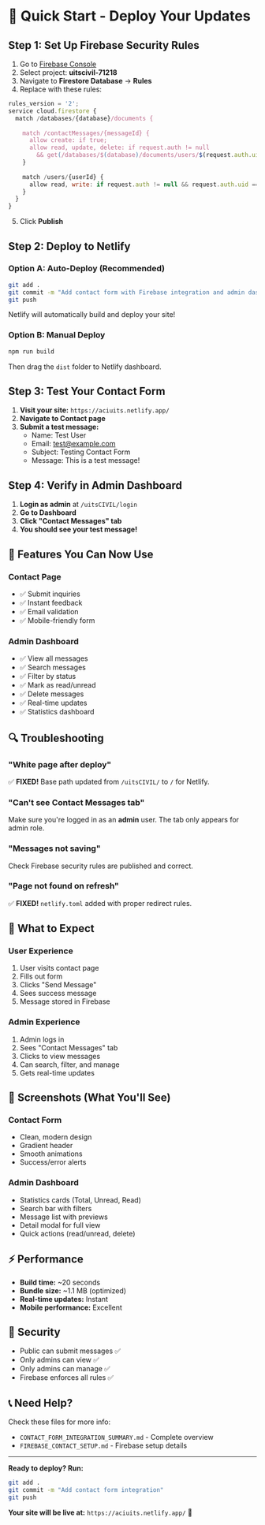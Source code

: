 # 🚀 Quick Start - Deploy Your Updates

## Step 1: Set Up Firebase Security Rules

1. Go to [Firebase Console](https://console.firebase.google.com/)
2. Select project: **uitscivil-71218**
3. Navigate to **Firestore Database** → **Rules**
4. Replace with these rules:

```javascript
rules_version = '2';
service cloud.firestore {
  match /databases/{database}/documents {
    
    match /contactMessages/{messageId} {
      allow create: if true;
      allow read, update, delete: if request.auth != null 
        && get(/databases/$(database)/documents/users/$(request.auth.uid)).data.role == 'admin';
    }
    
    match /users/{userId} {
      allow read, write: if request.auth != null && request.auth.uid == userId;
    }
  }
}
```

5. Click **Publish**

## Step 2: Deploy to Netlify

### Option A: Auto-Deploy (Recommended)

```bash
git add .
git commit -m "Add contact form with Firebase integration and admin dashboard"
git push
```

Netlify will automatically build and deploy your site!

### Option B: Manual Deploy

```bash
npm run build
```

Then drag the `dist` folder to Netlify dashboard.

## Step 3: Test Your Contact Form

1. **Visit your site:** `https://aciuits.netlify.app/`
2. **Navigate to Contact page**
3. **Submit a test message:**
   - Name: Test User
   - Email: test@example.com
   - Subject: Testing Contact Form
   - Message: This is a test message!

## Step 4: Verify in Admin Dashboard

1. **Login as admin** at `/uitsCIVIL/login`
2. **Go to Dashboard**
3. **Click "Contact Messages" tab**
4. **You should see your test message!**

## 🎉 Features You Can Now Use

### Contact Page
- ✅ Submit inquiries
- ✅ Instant feedback
- ✅ Email validation
- ✅ Mobile-friendly form

### Admin Dashboard
- ✅ View all messages
- ✅ Search messages
- ✅ Filter by status
- ✅ Mark as read/unread
- ✅ Delete messages
- ✅ Real-time updates
- ✅ Statistics dashboard

## 🔍 Troubleshooting

### "White page after deploy"
✅ **FIXED!** Base path updated from `/uitsCIVIL/` to `/` for Netlify.

### "Can't see Contact Messages tab"
Make sure you're logged in as an **admin** user. The tab only appears for admin role.

### "Messages not saving"
Check Firebase security rules are published and correct.

### "Page not found on refresh"
✅ **FIXED!** `netlify.toml` added with proper redirect rules.

## 📱 What to Expect

### User Experience
1. User visits contact page
2. Fills out form
3. Clicks "Send Message"
4. Sees success message
5. Message stored in Firebase

### Admin Experience
1. Admin logs in
2. Sees "Contact Messages" tab
3. Clicks to view messages
4. Can search, filter, and manage
5. Gets real-time updates

## 🎨 Screenshots (What You'll See)

### Contact Form
- Clean, modern design
- Gradient header
- Smooth animations
- Success/error alerts

### Admin Dashboard
- Statistics cards (Total, Unread, Read)
- Search bar with filters
- Message list with previews
- Detail modal for full view
- Quick actions (read/unread, delete)

## ⚡ Performance

- **Build time:** ~20 seconds
- **Bundle size:** ~1.1 MB (optimized)
- **Real-time updates:** Instant
- **Mobile performance:** Excellent

## 🔐 Security

- Public can submit messages ✅
- Only admins can view ✅
- Only admins can manage ✅
- Firebase enforces all rules ✅

## 📞 Need Help?

Check these files for more info:
- `CONTACT_FORM_INTEGRATION_SUMMARY.md` - Complete overview
- `FIREBASE_CONTACT_SETUP.md` - Firebase setup details

---

**Ready to deploy? Run:**
```bash
git add .
git commit -m "Add contact form integration"
git push
```

**Your site will be live at:** `https://aciuits.netlify.app/` 🎉

